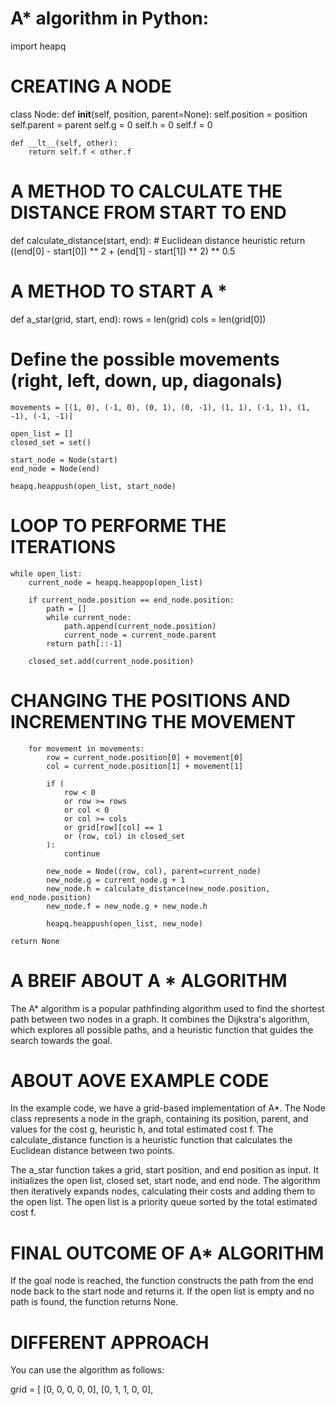 
 # A* algorithm in Python:

import heapq
 
# CREATING A NODE 
class Node:
    def __init__(self, position, parent=None):
        self.position = position
        self.parent = parent
        self.g = 0
        self.h = 0
        self.f = 0

    def __lt__(self, other):
        return self.f < other.f

# A METHOD TO CALCULATE THE DISTANCE FROM START TO END
def calculate_distance(start, end):
    # Euclidean distance heuristic
    return ((end[0] - start[0]) ** 2 + (end[1] - start[1]) ** 2) ** 0.5

# A METHOD TO START A *
def a_star(grid, start, end):
    rows = len(grid)
    cols = len(grid[0])

 # Define the possible movements (right, left, down, up, diagonals)

    movements = [(1, 0), (-1, 0), (0, 1), (0, -1), (1, 1), (-1, 1), (1, -1), (-1, -1)]

    open_list = []
    closed_set = set()

    start_node = Node(start)
    end_node = Node(end)

    heapq.heappush(open_list, start_node)

# LOOP TO PERFORME THE ITERATIONS   
    while open_list:
        current_node = heapq.heappop(open_list)

        if current_node.position == end_node.position:
            path = []
            while current_node:
                path.append(current_node.position)
                current_node = current_node.parent
            return path[::-1]

        closed_set.add(current_node.position)
        
# CHANGING THE POSITIONS AND INCREMENTING THE MOVEMENT
        for movement in movements:
            row = current_node.position[0] + movement[0]
            col = current_node.position[1] + movement[1]

            if (
                row < 0
                or row >= rows
                or col < 0
                or col >= cols
                or grid[row][col] == 1
                or (row, col) in closed_set
            ):
                continue

            new_node = Node((row, col), parent=current_node)
            new_node.g = current_node.g + 1
            new_node.h = calculate_distance(new_node.position, end_node.position)
            new_node.f = new_node.g + new_node.h

            heapq.heappush(open_list, new_node)

    return None

# A BREIF ABOUT A * ALGORITHM

The A* algorithm is a popular pathfinding algorithm used to find the shortest path between two nodes in a graph. It combines the Dijkstra's algorithm, which explores all possible paths, and a heuristic function that guides the search towards the goal.

# ABOUT AOVE EXAMPLE CODE

In the example code, we have a grid-based implementation of A*. The Node class represents a node in the graph, containing its position, parent, and values for the cost g, heuristic h, and total estimated cost f. The calculate_distance function is a heuristic function that calculates the Euclidean distance between two points.

The a_star function takes a grid, start position, and end position as input. It initializes the open list, closed set, start node, and end node. The algorithm then iteratively expands nodes, calculating their costs and adding them to the open list. The open list is a priority queue sorted by the total estimated cost f.

# FINAL OUTCOME OF A* ALGORITHM
If the goal node is reached, the function constructs the path from the end node back to the start node and returns it. If the open list is empty and no path is found, the function returns None.

# DIFFERENT APPROACH
You can use the algorithm as follows:

grid = [
    [0, 0, 0, 0, 0],
    [0, 1, 1, 0, 0],
